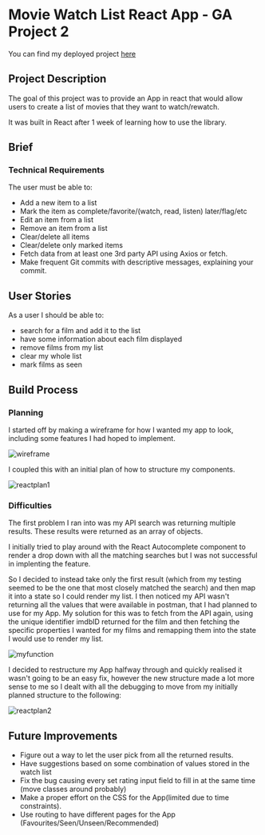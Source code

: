 # Movie Watch List React App - GA Project 2

You can find my deployed project [here](https://maljabouri.github.io/Watch-List-App/)

## Project Description

The goal of this project was to provide an App in react that would allow users to create a list 
of movies that they want to watch/rewatch. 

It was built in React after 1 week of learning how to use the library.

## Brief

### Technical Requirements
The user must be able to:
- Add a new item to a list
- Mark the item as complete/favorite/(watch, read, listen) later/flag/etc
- Edit an item from a list
- Remove an item from a list
- Clear/delete all items
- Clear/delete only marked items
- Fetch data from at least one 3rd party API using Axios or fetch.
- Make frequent Git commits with descriptive messages, explaining your commit.


## User Stories

As a user I should be able to: 

- search for a film and add it to the list
- have some information about each film displayed
- remove films from my list
- clear my whole list
- mark films as seen

## Build Process

### Planning

I started off by making a wireframe for how I wanted my app to look, including some features I had hoped
to implement. 

![wireframe](https://i.imgur.com/dFzfWK8.png)

I coupled this with an initial plan of how to structure my components.

![reactplan1](https://i.imgur.com/aAoNApt.png)

### Difficulties

The first problem I ran into was my API search was returning multiple results. These results were returned as an array 
of objects.

I initially tried to play around with the React Autocomplete component to render a drop down with all the matching searches
but I was not successful in implenting the feature.

So I decided to instead take only the first result (which from my testing seemed to be the one that most closely matched the search)
and then map it into a state so I could render my list. I then noticed my API wasn't returning all the values that were available
in postman, that I had planned to use for my App. My solution for this was to fetch from the API again, using the unique 
identifier imdbID returned for the film and then fetching the specific properties I wanted for my films and remapping them
into the state I would use to render my list.

![myfunction](https://i.imgur.com/6bDiKcd.png)

I decided to restructure my App halfway through and quickly realised it wasn't going to be an easy fix, however the new 
structure made a lot more sense to me so I dealt with all the debugging to move from my initially planned structure to the
following: 

![reactplan2](https://i.imgur.com/i1BqhzY.png)

## Future Improvements

- Figure out a way to let the user pick from all the returned results.
- Have suggestions based on some combination of values stored in the watch list
- Fix the bug causing every set rating input field to fill in at the same time (move classes around probably)
- Make a proper effort on the CSS for the App(limited due to time constraints). 
- Use routing to have different pages for the App (Favourites/Seen/Unseen/Recommended)
